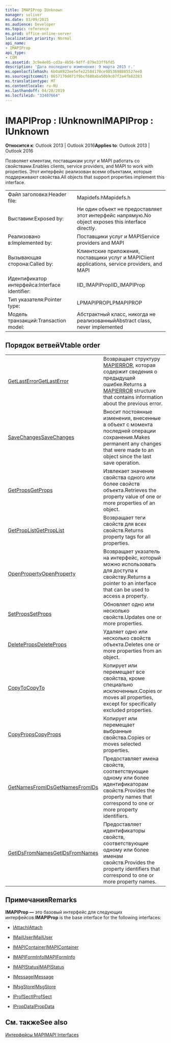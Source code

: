 ```yaml
---
title: IMAPIProp IUnknown
manager: soliver
ms.date: 03/09/2015
ms.audience: Developer
ms.topic: reference
ms.prod: office-online-server
localization_priority: Normal
api_name:
- IMAPIProp
api_type:
- COM
ms.assetid: 3c9e4e05-cd3a-4b56-9dff-879e33ff6fd5
description: 'Дата последнего изменения: 9 марта 2015 г.'
ms.openlocfilehash: 6b0a8923ee5efe22584170ce9853698885527ee8
ms.sourcegitcommit: 8657170d071f9bcf680aba50b9c07f2a4fb82283
ms.translationtype: MT
ms.contentlocale: ru-RU
ms.lasthandoff: 04/28/2019
ms.locfileid: "33407664"
---
```

# <a name="imapiprop--iunknown"></a><span data-ttu-id="ca206-103">IMAPIProp : IUnknown</span><span class="sxs-lookup"><span data-stu-id="ca206-103">IMAPIProp : IUnknown</span></span>

  
  
<span data-ttu-id="ca206-104">**Относится к**: Outlook 2013 | Outlook 2016</span><span class="sxs-lookup"><span data-stu-id="ca206-104">**Applies to**: Outlook 2013 | Outlook 2016</span></span> 
  
<span data-ttu-id="ca206-105">Позволяет клиентам, поставщикам услуг и MAPI работать со свойствами.</span><span class="sxs-lookup"><span data-stu-id="ca206-105">Enables clients, service providers, and MAPI to work with properties.</span></span> <span data-ttu-id="ca206-106">Этот интерфейс реализован всеми объектами, которые поддерживают свойства.</span><span class="sxs-lookup"><span data-stu-id="ca206-106">All objects that support properties implement this interface.</span></span>
  
|||
|:-----|:-----|
|<span data-ttu-id="ca206-107">Файл заголовка:</span><span class="sxs-lookup"><span data-stu-id="ca206-107">Header file:</span></span>  <br/> |<span data-ttu-id="ca206-108">Mapidefs.h</span><span class="sxs-lookup"><span data-stu-id="ca206-108">Mapidefs.h</span></span>  <br/> |
|<span data-ttu-id="ca206-109">Выставим:</span><span class="sxs-lookup"><span data-stu-id="ca206-109">Exposed by:</span></span>  <br/> |<span data-ttu-id="ca206-110">Ни один объект не предоставляет этот интерфейс напрямую.</span><span class="sxs-lookup"><span data-stu-id="ca206-110">No object exposes this interface directly.</span></span>  <br/> |
|<span data-ttu-id="ca206-111">Реализовано в:</span><span class="sxs-lookup"><span data-stu-id="ca206-111">Implemented by:</span></span>  <br/> |<span data-ttu-id="ca206-112">Поставщики услуг и MAPI</span><span class="sxs-lookup"><span data-stu-id="ca206-112">Service providers and MAPI</span></span>  <br/> |
|<span data-ttu-id="ca206-113">Вызывающая сторона:</span><span class="sxs-lookup"><span data-stu-id="ca206-113">Called by:</span></span>  <br/> |<span data-ttu-id="ca206-114">Клиентские приложения, поставщики услуг и MAPI</span><span class="sxs-lookup"><span data-stu-id="ca206-114">Client applications, service providers, and MAPI</span></span>  <br/> |
|<span data-ttu-id="ca206-115">Идентификатор интерфейса:</span><span class="sxs-lookup"><span data-stu-id="ca206-115">Interface identifier:</span></span>  <br/> |<span data-ttu-id="ca206-116">IID_IMAPIProp</span><span class="sxs-lookup"><span data-stu-id="ca206-116">IID_IMAPIProp</span></span>  <br/> |
|<span data-ttu-id="ca206-117">Тип указателя:</span><span class="sxs-lookup"><span data-stu-id="ca206-117">Pointer type:</span></span>  <br/> |<span data-ttu-id="ca206-118">LPMAPIPROP</span><span class="sxs-lookup"><span data-stu-id="ca206-118">LPMAPIPROP</span></span>  <br/> |
|<span data-ttu-id="ca206-119">Модель транзакций:</span><span class="sxs-lookup"><span data-stu-id="ca206-119">Transaction model:</span></span>  <br/> |<span data-ttu-id="ca206-120">Абстрактный класс, никогда не реализованный</span><span class="sxs-lookup"><span data-stu-id="ca206-120">Abstract class, never implemented</span></span>  <br/> |
   
## <a name="vtable-order"></a><span data-ttu-id="ca206-121">Порядок ветвей</span><span class="sxs-lookup"><span data-stu-id="ca206-121">Vtable order</span></span>

|||
|:-----|:-----|
|[<span data-ttu-id="ca206-122">GetLastError</span><span class="sxs-lookup"><span data-stu-id="ca206-122">GetLastError</span></span>](imapiprop-getlasterror.md) <br/> |<span data-ttu-id="ca206-123">Возвращает структуру [MAPIERROR,](mapierror.md) которая содержит сведения о предыдущей ошибке.</span><span class="sxs-lookup"><span data-stu-id="ca206-123">Returns a [MAPIERROR](mapierror.md) structure that contains information about the previous error.</span></span>  <br/> |
|[<span data-ttu-id="ca206-124">SaveChanges</span><span class="sxs-lookup"><span data-stu-id="ca206-124">SaveChanges</span></span>](imapiprop-savechanges.md) <br/> |<span data-ttu-id="ca206-125">Вносит постоянные изменения, внесенные в объект с момента последней операции сохранения.</span><span class="sxs-lookup"><span data-stu-id="ca206-125">Makes permanent any changes that were made to an object since the last save operation.</span></span>  <br/> |
|[<span data-ttu-id="ca206-126">GetProps</span><span class="sxs-lookup"><span data-stu-id="ca206-126">GetProps</span></span>](imapiprop-getprops.md) <br/> |<span data-ttu-id="ca206-127">Извлекает значение свойства одного или более свойств объекта.</span><span class="sxs-lookup"><span data-stu-id="ca206-127">Retrieves the property value of one or more properties of an object.</span></span>  <br/> |
|[<span data-ttu-id="ca206-128">GetPropList</span><span class="sxs-lookup"><span data-stu-id="ca206-128">GetPropList</span></span>](imapiprop-getproplist.md) <br/> |<span data-ttu-id="ca206-129">Возвращает теги свойств для всех свойств.</span><span class="sxs-lookup"><span data-stu-id="ca206-129">Returns property tags for all properties.</span></span>  <br/> |
|[<span data-ttu-id="ca206-130">OpenProperty</span><span class="sxs-lookup"><span data-stu-id="ca206-130">OpenProperty</span></span>](imapiprop-openproperty.md) <br/> |<span data-ttu-id="ca206-131">Возвращает указатель на интерфейс, который можно использовать для доступа к свойству.</span><span class="sxs-lookup"><span data-stu-id="ca206-131">Returns a pointer to an interface that can be used to access a property.</span></span>  <br/> |
|[<span data-ttu-id="ca206-132">SetProps</span><span class="sxs-lookup"><span data-stu-id="ca206-132">SetProps</span></span>](imapiprop-setprops.md) <br/> |<span data-ttu-id="ca206-133">Обновляет одно или несколько свойств.</span><span class="sxs-lookup"><span data-stu-id="ca206-133">Updates one or more properties.</span></span>  <br/> |
|[<span data-ttu-id="ca206-134">DeleteProps</span><span class="sxs-lookup"><span data-stu-id="ca206-134">DeleteProps</span></span>](imapiprop-deleteprops.md) <br/> |<span data-ttu-id="ca206-135">Удаляет одно или несколько свойств объекта.</span><span class="sxs-lookup"><span data-stu-id="ca206-135">Deletes one or more properties from an object.</span></span>  <br/> |
|[<span data-ttu-id="ca206-136">CopyTo</span><span class="sxs-lookup"><span data-stu-id="ca206-136">CopyTo</span></span>](imapiprop-copyto.md) <br/> |<span data-ttu-id="ca206-137">Копирует или перемещает все свойства, кроме специально исключенных.</span><span class="sxs-lookup"><span data-stu-id="ca206-137">Copies or moves all properties, except for specifically excluded properties.</span></span>  <br/> |
|[<span data-ttu-id="ca206-138">CopyProps</span><span class="sxs-lookup"><span data-stu-id="ca206-138">CopyProps</span></span>](imapiprop-copyprops.md) <br/> |<span data-ttu-id="ca206-139">Копирует или перемещает выбранные свойства.</span><span class="sxs-lookup"><span data-stu-id="ca206-139">Copies or moves selected properties.</span></span>  <br/> |
|[<span data-ttu-id="ca206-140">GetNamesFromIDs</span><span class="sxs-lookup"><span data-stu-id="ca206-140">GetNamesFromIDs</span></span>](imapiprop-getnamesfromids.md) <br/> |<span data-ttu-id="ca206-141">Предоставляет имена свойств, соответствующие одному или более идентификаторам свойств.</span><span class="sxs-lookup"><span data-stu-id="ca206-141">Provides the property names that correspond to one or more property identifiers.</span></span>  <br/> |
|[<span data-ttu-id="ca206-142">GetIDsFromNames</span><span class="sxs-lookup"><span data-stu-id="ca206-142">GetIDsFromNames</span></span>](imapiprop-getidsfromnames.md) <br/> |<span data-ttu-id="ca206-143">Предоставляет идентификаторы свойств, соответствующие одному или более именам свойств.</span><span class="sxs-lookup"><span data-stu-id="ca206-143">Provides the property identifiers that correspond to one or more property names.</span></span>  <br/> |
   
## <a name="remarks"></a><span data-ttu-id="ca206-144">Примечания</span><span class="sxs-lookup"><span data-stu-id="ca206-144">Remarks</span></span>

 <span data-ttu-id="ca206-145">**IMAPIProp —** это базовый интерфейс для следующих интерфейсов:</span><span class="sxs-lookup"><span data-stu-id="ca206-145">**IMAPIProp** is the base interface for the following interfaces:</span></span> 
  
- [<span data-ttu-id="ca206-146">IAttach</span><span class="sxs-lookup"><span data-stu-id="ca206-146">IAttach</span></span>](iattachimapiprop.md)
    
- [<span data-ttu-id="ca206-147">IMailUser</span><span class="sxs-lookup"><span data-stu-id="ca206-147">IMailUser</span></span>](imailuserimapiprop.md)
    
- [<span data-ttu-id="ca206-148">IMAPIContainer</span><span class="sxs-lookup"><span data-stu-id="ca206-148">IMAPIContainer</span></span>](imapicontainerimapiprop.md)
    
- [<span data-ttu-id="ca206-149">IMAPIFormInfo</span><span class="sxs-lookup"><span data-stu-id="ca206-149">IMAPIFormInfo</span></span>](imapiforminfoimapiprop.md)
    
- [<span data-ttu-id="ca206-150">IMAPIStatus</span><span class="sxs-lookup"><span data-stu-id="ca206-150">IMAPIStatus</span></span>](imapistatusimapiprop.md)
    
- [<span data-ttu-id="ca206-151">IMessage</span><span class="sxs-lookup"><span data-stu-id="ca206-151">IMessage</span></span>](imessageimapiprop.md)
    
- [<span data-ttu-id="ca206-152">IMsgStore</span><span class="sxs-lookup"><span data-stu-id="ca206-152">IMsgStore</span></span>](imsgstoreimapiprop.md)
    
- [<span data-ttu-id="ca206-153">IProfSect</span><span class="sxs-lookup"><span data-stu-id="ca206-153">IProfSect</span></span>](iprofsectimapiprop.md)
    
- [<span data-ttu-id="ca206-154">IPropData</span><span class="sxs-lookup"><span data-stu-id="ca206-154">IPropData</span></span>](ipropdataimapiprop.md)
    
## <a name="see-also"></a><span data-ttu-id="ca206-155">См. также</span><span class="sxs-lookup"><span data-stu-id="ca206-155">See also</span></span>



[<span data-ttu-id="ca206-156">Интерфейсы MAPI</span><span class="sxs-lookup"><span data-stu-id="ca206-156">MAPI Interfaces</span></span>](mapi-interfaces.md)


